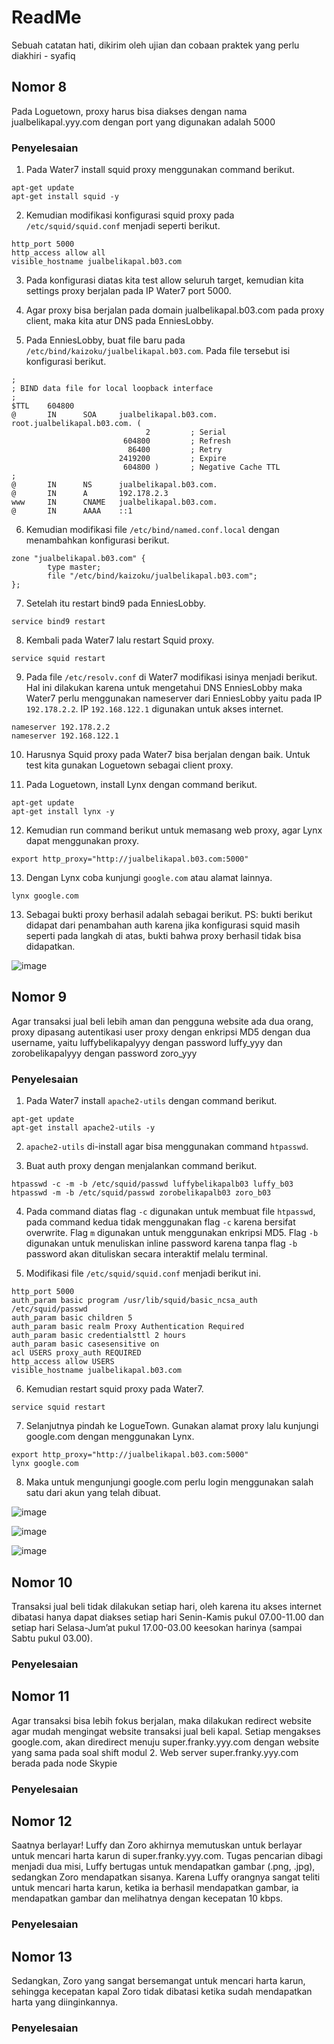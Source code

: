 # ReadMe

Sebuah catatan hati, dikirim oleh ujian dan cobaan praktek yang perlu diakhiri - syafiq

## Nomor 8

Pada Loguetown, proxy harus bisa diakses dengan nama jualbelikapal.yyy.com dengan port yang digunakan adalah 5000

### Penyelesaian

1. Pada Water7 install squid proxy menggunakan command berikut.

```
apt-get update
apt-get install squid -y
```

2. Kemudian modifikasi konfigurasi squid proxy pada `/etc/squid/squid.conf` menjadi seperti berikut.

```
http_port 5000
http_access allow all
visible_hostname jualbelikapal.b03.com
```

3. Pada konfigurasi diatas kita test allow seluruh target, kemudian kita settings proxy berjalan pada IP Water7 port 5000.

4. Agar proxy bisa berjalan pada domain jualbelikapal.b03.com pada proxy client, maka kita atur DNS pada EnniesLobby.

5. Pada EnniesLobby, buat file baru pada `/etc/bind/kaizoku/jualbelikapal.b03.com`. Pada file tersebut isi konfigurasi berikut.

```
;
; BIND data file for local loopback interface
;
$TTL    604800
@       IN      SOA     jualbelikapal.b03.com. root.jualbelikapal.b03.com. (
                              2         ; Serial
                         604800         ; Refresh
                          86400         ; Retry
                        2419200         ; Expire
                         604800 )       ; Negative Cache TTL
;
@       IN      NS      jualbelikapal.b03.com.
@       IN      A       192.178.2.3
www     IN      CNAME   jualbelikapal.b03.com.
@       IN      AAAA    ::1
```

6. Kemudian modifikasi file `/etc/bind/named.conf.local` dengan menambahkan konfigurasi berikut.

```
zone "jualbelikapal.b03.com" {
        type master;
        file "/etc/bind/kaizoku/jualbelikapal.b03.com";
};
```

7. Setelah itu restart bind9 pada EnniesLobby.

```
service bind9 restart
```

8. Kembali pada Water7 lalu restart Squid proxy.

```
service squid restart
```

9. Pada file `/etc/resolv.conf` di Water7 modifikasi isinya menjadi berikut. Hal ini dilakukan karena untuk mengetahui DNS EnniesLobby maka Water7 perlu menggunakan nameserver dari EnniesLobby yaitu pada IP `192.178.2.2`. IP `192.168.122.1` digunakan untuk akses internet.

```
nameserver 192.178.2.2
nameserver 192.168.122.1
```

10. Harusnya Squid proxy pada Water7 bisa berjalan dengan baik. Untuk test kita gunakan Loguetown sebagai client proxy.

11. Pada Loguetown, install Lynx dengan command berikut.

```
apt-get update
apt-get install lynx -y
```

12. Kemudian run command berikut untuk memasang web proxy, agar Lynx dapat menggunakan proxy.

```
export http_proxy="http://jualbelikapal.b03.com:5000"
```

13. Dengan Lynx coba kunjungi `google.com` atau alamat lainnya.

```
lynx google.com
```

13. Sebagai bukti proxy berhasil adalah sebagai berikut. PS: bukti berikut didapat dari penambahan auth karena jika konfigurasi squid masih seperti pada langkah di atas, bukti bahwa proxy berhasil tidak bisa didapatkan.

![image](https://user-images.githubusercontent.com/16128257/140787852-d15a502a-aa6d-4d6f-be91-78846a22d50c.png)

## Nomor 9

Agar transaksi jual beli lebih aman dan pengguna website ada dua orang, proxy dipasang autentikasi user proxy dengan enkripsi MD5 dengan dua username, yaitu luffybelikapalyyy dengan password luffy_yyy dan zorobelikapalyyy dengan password zoro_yyy

### Penyelesaian

1. Pada Water7 install `apache2-utils` dengan command berikut.

```
apt-get update
apt-get install apache2-utils -y
```

2. `apache2-utils` di-install agar bisa menggunakan command `htpasswd`.

3. Buat auth proxy dengan menjalankan command berikut.

```
htpasswd -c -m -b /etc/squid/passwd luffybelikapalb03 luffy_b03
htpasswd -m -b /etc/squid/passwd zorobelikapalb03 zoro_b03
```

4. Pada command diatas flag `-c` digunakan untuk membuat file `htpasswd`, pada command kedua tidak menggunakan flag `-c` karena bersifat overwrite. Flag `m` digunakan untuk menggunakan enkripsi MD5. Flag `-b` digunakan untuk menuliskan inline password karena tanpa flag `-b` password akan dituliskan secara interaktif melalu terminal.

5. Modifikasi file `/etc/squid/squid.conf` menjadi berikut ini.

```
http_port 5000
auth_param basic program /usr/lib/squid/basic_ncsa_auth /etc/squid/passwd
auth_param basic children 5
auth_param basic realm Proxy Authentication Required
auth_param basic credentialsttl 2 hours
auth_param basic casesensitive on
acl USERS proxy_auth REQUIRED
http_access allow USERS
visible_hostname jualbelikapal.b03.com
```

6. Kemudian restart squid proxy pada Water7.

```
service squid restart
```

7. Selanjutnya pindah ke LogueTown. Gunakan alamat proxy lalu kunjungi google.com dengan menggunakan Lynx.

```
export http_proxy="http://jualbelikapal.b03.com:5000"
lynx google.com
```

8. Maka untuk mengunjungi google.com perlu login menggunakan salah satu dari akun yang telah dibuat.

![image](https://user-images.githubusercontent.com/16128257/140790892-e1a8d8c1-2c28-4d2b-9723-c1f9960881df.png)

![image](https://user-images.githubusercontent.com/16128257/140790977-a048fc0f-1118-4754-af63-eba455d48056.png)

![image](https://user-images.githubusercontent.com/16128257/140790810-f95a248b-d495-4a5a-b6f0-d387fcd0c628.png)

## Nomor 10

Transaksi jual beli tidak dilakukan setiap hari, oleh karena itu akses internet dibatasi hanya dapat diakses setiap hari Senin-Kamis pukul 07.00-11.00 dan setiap hari Selasa-Jum’at pukul 17.00-03.00 keesokan harinya (sampai Sabtu pukul 03.00).

### Penyelesaian

## Nomor 11

Agar transaksi bisa lebih fokus berjalan, maka dilakukan redirect website agar mudah mengingat website transaksi jual beli kapal. Setiap mengakses google.com, akan diredirect menuju super.franky.yyy.com dengan website yang sama pada soal shift modul 2. Web server super.franky.yyy.com berada pada node Skypie

### Penyelesaian

## Nomor 12

Saatnya berlayar! Luffy dan Zoro akhirnya memutuskan untuk berlayar untuk mencari harta karun di super.franky.yyy.com. Tugas pencarian dibagi menjadi dua misi, Luffy bertugas untuk mendapatkan gambar (.png, .jpg), sedangkan Zoro mendapatkan sisanya. Karena Luffy orangnya sangat teliti untuk mencari harta karun, ketika ia berhasil mendapatkan gambar, ia mendapatkan gambar dan melihatnya dengan kecepatan 10 kbps.

### Penyelesaian

## Nomor 13

Sedangkan, Zoro yang sangat bersemangat untuk mencari harta karun, sehingga kecepatan kapal Zoro tidak dibatasi ketika sudah mendapatkan harta yang diinginkannya.

### Penyelesaian